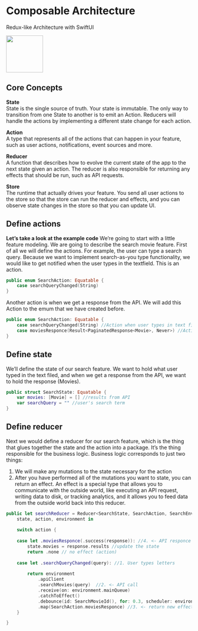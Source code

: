 # Composable Architecture
Redux-like Architecture with SwiftUI

<img src="https://imgshare.io/images/2020/05/26/ezgif.com-resize-2.gif" width="100" height="100">

## Core Concepts
**State**  
State is the single source of truth. Your state is immutable. The only way to transition from one State to another is to emit an Action. Reducers will handle the actions by implementing a different state change for each action.

**Action**  
A type that represents all of the actions that can happen in your feature, such as user actions, notifications, event sources and more.

**Reducer**  
A function that describes how to evolve the current state of the app to the next state given an action. The reducer is also responsible for returning any effects that should be run, such as API requests.

**Store**  
The runtime that actually drives your feature. You send all user actions to the store so that the store can run the reducer and effects, and you can observe state changes in the store so that you can update UI.

## Define actions  
**Let’s take a look at the example code**
We’re going to start with a little feature modeling. We are going to describe the search movie feature. First of all we will define the actions. For example, the user can type a search query. Because we want to implement search-as-you type functionality, we would like to get notified when the user types in the textfield. This is an action. 

```Swift
public enum SearchAction: Equatable {
    case searchQueryChanged(String)
}
```
Another action is when we get a response from the API. We will add this Action to the emum that we have created before.
```Swift
public enum SearchAction: Equatable {
    case searchQueryChanged(String) //Action when user types in text field
    case moviesResponce(Result<PaginatedResponse<Movie>, Never>) //Action when we get results from API
}
```

## Define state  
We’ll define the state of our search feature.
We want to hold what user typed in the text filed, and when we get a response from the API, we want to hold the response (Movies).
```Swift
public struct SearchState: Equatable {
    var movies: [Movie] = [] //results from API
    var searchQuery = "" //user's search term
}
```
## Define reducer  
Next we would define a reducer for our search feature, which is the thing that glues together the state and the action into a package. It’s the thing responsible for the business logic. Business logic corresponds to just two things:
1) We will make any mutations to the state necessary for the action
2) After you have performed all of the mutations you want to state, you can return an effect. An effect is a special type that allows you to communicate with the outside world, like executing an API request, writing data to disk, or tracking analytics, and it allows you to feed data from the outside world back into this reducer.

```Swift
public let searchReducer = Reducer<SearchState, SearchAction, SearchEnvironment> {
    state, action, environment in
    
    switch action {
        
    case let .moviesResponce(.success(response)): //4. <- API responce
        state.movies = response.results //update the state
        return .none // no effect (action) 
    
    case let .searchQueryChanged(query): //1. User types letters
        
        return environment
            .apiClient
            .searchMovies(query)  //2. <- API call
            .receive(on: environment.mainQueue)
            .catchToEffect()
            .debounce(id: SearchMovieId(), for: 0.3, scheduler: environment.mainQueue)
            .map(SearchAction.moviesResponce) //3. <- return new effect along with API responce. (action)
    }

}

```

